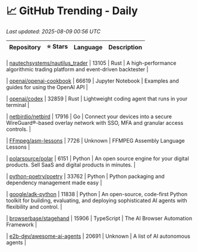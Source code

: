 # 📈 GitHub Trending - Daily

_Last updated: 2025-08-09 00:56 UTC_

| Repository | ⭐ Stars | Language | Description |
|------------|--------:|----------|-------------|

| [nautechsystems/nautilus_trader](https://github.com/nautechsystems/nautilus_trader) | 13105 | Rust | A high-performance algorithmic trading platform and event-driven backtester |

| [openai/openai-cookbook](https://github.com/openai/openai-cookbook) | 66619 | Jupyter Notebook | Examples and guides for using the OpenAI API |

| [openai/codex](https://github.com/openai/codex) | 32859 | Rust | Lightweight coding agent that runs in your terminal |

| [netbirdio/netbird](https://github.com/netbirdio/netbird) | 17916 | Go | Connect your devices into a secure WireGuard®-based overlay network with SSO, MFA and granular access controls. |

| [FFmpeg/asm-lessons](https://github.com/FFmpeg/asm-lessons) | 7726 | Unknown | FFMPEG Assembly Language Lessons |

| [polarsource/polar](https://github.com/polarsource/polar) | 6151 | Python | An open source engine for your digital products. Sell SaaS and digital products in minutes. |

| [python-poetry/poetry](https://github.com/python-poetry/poetry) | 33762 | Python | Python packaging and dependency management made easy |

| [google/adk-python](https://github.com/google/adk-python) | 11838 | Python | An open-source, code-first Python toolkit for building, evaluating, and deploying sophisticated AI agents with flexibility and control. |

| [browserbase/stagehand](https://github.com/browserbase/stagehand) | 15906 | TypeScript | The AI Browser Automation Framework |

| [e2b-dev/awesome-ai-agents](https://github.com/e2b-dev/awesome-ai-agents) | 20691 | Unknown | A list of AI autonomous agents |

